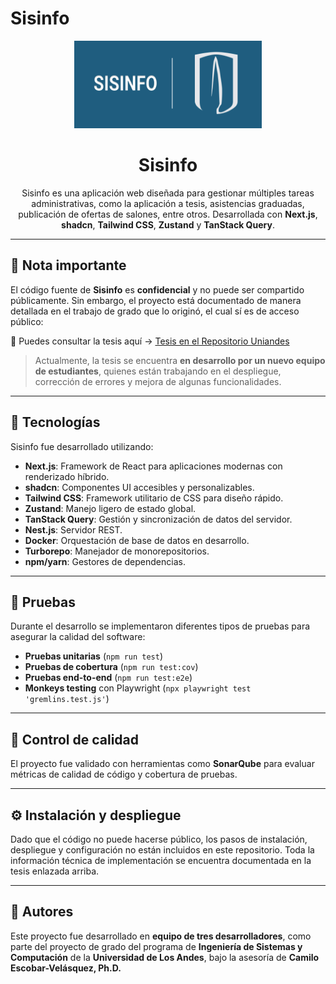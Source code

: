 # Sisinfo

<p align="center">
    <img src="readme_banner.png" alt="Sisinfo logo" width="300" height="140">
</p>
<h1 align="center">Sisinfo</h1>

<p align="center">
    Sisinfo es una aplicación web diseñada para gestionar múltiples tareas administrativas, como la aplicación a tesis, asistencias graduadas, publicación de ofertas de salones, entre otros. Desarrollada con <strong>Next.js</strong>, <strong>shadcn</strong>, <strong>Tailwind CSS</strong>, <strong>Zustand</strong> y <strong>TanStack Query</strong>.
</p>

------------------------------------------------------------------------

## 📄 Nota importante

El código fuente de **Sisinfo** es **confidencial** y no puede ser
compartido públicamente.
Sin embargo, el proyecto está documentado de manera detallada en el
trabajo de grado que lo originó, el cual sí es de acceso público:

📖 Puedes consultar la tesis aquí → [Tesis en el Repositorio
Uniandes](https://repositorio.uniandes.edu.co/entities/publication/7d6afa04-d473-4783-8721-2c973d29764b)



> Actualmente, la tesis se encuentra **en desarrollo por un nuevo equipo
> de estudiantes**, quienes están trabajando en el despliegue,
> corrección de errores y mejora de algunas funcionalidades.

------------------------------------------------------------------------

## 🚀 Tecnologías

Sisinfo fue desarrollado utilizando:

-   **Next.js**: Framework de React para aplicaciones modernas con
    renderizado híbrido.
-   **shadcn**: Componentes UI accesibles y personalizables.
-   **Tailwind CSS**: Framework utilitario de CSS para diseño rápido.
-   **Zustand**: Manejo ligero de estado global.
-   **TanStack Query**: Gestión y sincronización de datos del servidor.
-   **Nest.js**: Servidor REST.
-   **Docker**: Orquestación de base de datos en desarrollo.
-   **Turborepo**: Manejador de monorepositorios.
-   **npm/yarn**: Gestores de dependencias.

------------------------------------------------------------------------

## 🧪 Pruebas

Durante el desarrollo se implementaron diferentes tipos de pruebas para
asegurar la calidad del software:

-   **Pruebas unitarias** (`npm run test`)
-   **Pruebas de cobertura** (`npm run test:cov`)
-   **Pruebas end-to-end** (`npm run test:e2e`)
-   **Monkeys testing** con Playwright
    (`npx playwright test 'gremlins.test.js'`)

------------------------------------------------------------------------

## 📓 Control de calidad

El proyecto fue validado con herramientas como **SonarQube** para
evaluar métricas de calidad de código y cobertura de pruebas.

------------------------------------------------------------------------

## ⚙️ Instalación y despliegue

Dado que el código no puede hacerse público, los pasos de instalación,
despliegue y configuración no están incluidos en este repositorio.
Toda la información técnica de implementación se encuentra documentada
en la tesis enlazada arriba.

------------------------------------------------------------------------

## 👥 Autores

Este proyecto fue desarrollado en **equipo de tres desarrolladores**,
como parte del proyecto de grado del programa de **Ingeniería de
Sistemas y Computación** de la **Universidad de Los Andes**, bajo la
asesoría de **Camilo Escobar-Velásquez, Ph.D.**
